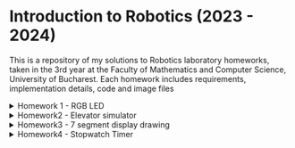 # Introduction to Robotics (2023 - 2024)

This is a repository of my solutions to Robotics laboratory homeworks, taken in the 3rd year at the Faculty of Mathematics and Computer Science, University of Bucharest. Each homework includes requirements, implementation details, code and image files

<details>
  <summary>  
    Homework 1 - RGB LED
  </summary>
  
  ### RGB LED with 3 potentiometers
  ### Components:
  * 1 RGB LED
  * 3 potentiometers
  * 1 resistor and wires as needed
  ### Technical Task:
  * Use a separate potentiometer for controlling each color of the RGB LED: Red, Green, and Blue. This control must leverage digital electronics. Specifically, you need to read the potentiometer’s value with Arduino and then write a mapped value to the LED pins.
### Photo:
![](https://github.com/Moarcas/IntroductionToRobotics/blob/master/Homework1/homework1.jpg)

### Video:
[![Watch the video](https://img.youtube.com/vi/LmKkNPQ6G3c/maxresdefault.jpg)](https://youtube.com/shorts/LmKkNPQ6G3c?feature=share)
</details>

<details>
  <summary>
    Homework2 - Elevator simulator
  </summary>
  
  ### Elevator simulator
  ### Components:
  * 4 LEDs (3 for each floor and 1 for the elevator's operational state)
  * 3 buttons for floor calls
  * 1 buzzer
  * resistors and wires as needed
  ### Technical Task:
  * Design a control system that simulates a 3-floor elevator using the Arduino
    platform. Here are the specific requirements:
    * LED Indicators: Each of the 3 LEDs should represent one of the 3 floors.
      The LED corresponding to the current floor should light up. Additionally,
      another LED should represent the elevator’s operational state. It should
      blink when the elevator is moving and remain static when stationary.
    * Buttons: Implement 3 buttons that represent the call buttons from the
      3 floors. When pressed, the elevator should simulate movement towards
      the floor after a short interval (2-3 seconds).
    * Buzzer:
      The buzzer should sound briefly during the following scenarios:
      * Elevator arriving at the desired floor (something resembling a ”cling”).
      * Elevator doors closing and movement (pro tip: split them into 2
      different sounds)
    * State Change & Timers: If the elevator is already at the desired floor,
      pressing the button for that floor should have no effect. Otherwise, after
      a button press, the elevator should ”wait for the doors to close” and then
      ”move” to the corresponding floor. If the elevator is in movement, it
      should either do nothing or it should stack its decision (get to the first
      programmed floor, open the doors, wait, close them and then go to the
      next desired floor).
    * Debounce: Remember to implement debounce for the buttons to avoid
      unintentional repeated button presses.
  ### Bonus - decision-stack":
  * Added a "decision-stack”. When using a normal elevator, you usually
    press multiple numbers and the elevator takes you there in order.
  * I incorporated a linked list to keep track of every button pressed, creating a "decision-stack" feature.
  
  ### Photo:
  ![](https://github.com/Moarcas/IntroductionToRobotics/blob/master/Homework2/Homework2.jpg)

  ### Video:
  [![Watch the video](https://img.youtube.com/vi/2r7shoO6HCo/maxresdefault.jpg)](https://youtube.com/shorts/2r7shoO6HCo?feature=share)
  </details>

  <details>
    <summary>
       Homework3 - 7 segment display drawing
    </summary>
    
<h1 align="center">Homework3 - 7 Segment Display Drawing</h1>

<p align="center">
  <img src="https://github.com/Moarcas/IntroductionToRobotics/blob/master/Homework3/homework3.jpg" alt="7 Segment Display Photo">
</p>

<h2 align="center">General description:</h2>

<p align="center">
  You will use the joystick to control the position of
  the segment and ”draw” on the display. The movement between segments
  should be natural, meaning they should jump from the current position
  only to neighbors, but without passing through ”walls”.
</p>

<h2 align="center">Components</h2>

- 1 x 7-segment display
- 1 x joystick
- Resistors and wires as needed

<h2 align="center">Technical Task</h2>

<p align="center">
  The 7-segment display should have the initial position on the DP (decimal point). The current position always blinks, regardless of whether the segment is on or off. The joystick is used to move from one position to its neighboring segments.
</p>

<h2 align="center">Button Functions</h2>

- Short pressing the button toggles the segment state from ON to OFF or from OFF to ON.
- Long pressing the button resets the entire display by turning all the segments OFF and moving the current position to the decimal point.

<h2 align="center">Video</h2>

<p align="center">
  <a href="https://youtu.be/SJGTRuJBMLk">
    <img src="https://img.youtube.com/vi/SJGTRuJBMLk/maxresdefault.jpg" alt="Watch the video">
  </a>
</p>
</details>

<details>
  <summary>
    Homework4 - Stopwatch Timer
  </summary>
  
<h1 align="center">Homework4 - Stopwatch Timer</h1>

<p align="center">
  <img src="https://github.com/Moarcas/IntroductionToRobotics/blob/master/Homework4/homework4.jpg" alt="Stopwatch photo">
</p>

<h2 align="center">General description:</h2>

<p align="center">
  Using the 4 digit 7 segment display and 3 buttons,
  you should implement a stopwatch timer that counts in 10ths of a second
  and has a save lap functionality (similar to most basic stopwatch functions
  on most phones).
</p>

<h2 align="center">Components</h2>

- 1 x 7-segment display
- 1 x joystick
- Resistors and wires as needed
- 1 7-segment display
- 3 buttons
- Resistors and wires as needed 

<h2 align="center">Technical Task</h2>

 The starting value of the 4 digit 7 segment display should
be ”000.0”. Your buttons should have the following functionalities:
- Button 1: Start / pause.
- Button 2: Reset (if in pause mode). Reset saved laps (if in lap
viewing mode).
- Button 3: Save lap (if in counting mode), cycle through last saved
laps (up to 4 laps).

<h2 align="center">Workflow</h2>

- Display shows ”000.0”. When pressing the Start button, the timer
should start.
- During timer counter, each time you press the lap button, you should
save that timer’s value in memory (not persistent, it is OK to be
deleted upon reset), up to 4 laps (or more if you want); pressing the
5th time should override the 1st saved one. If you press the reset
button while timer works, nothing happens. If you press the pause
button, the timer stops.
- In Pause Mode, the lap flag button doesn’t work anymore. Pressing
the reset button resets you to 000.0.
- After reset, you can now press the flag buttons to cycle through the
lap times. Each time you press the flag button, it takes you to the
next saved lap. Pressing it continuously should cycle you through it
continuously. Pressing the reset button while in this state resets all
your flags and takes the timer back to ”000.0”.

<h2 align="center">Video</h2>

<p align="center">
  <a href="https://youtu.be/yDzoy57wTEM">
    <img src="https://img.youtube.com/vi/yDzoy57wTEM/maxresdefault.jpg" alt="Watch the video">
  </a>
</p>

</details>

  


